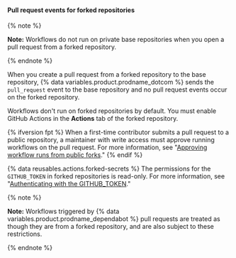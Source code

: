 #### Pull request events for forked repositories

{% note %}

**Note:** Workflows do not run on private base repositories when you open a pull request from a forked repository.

{% endnote %}

When you create a pull request from a forked repository to the base repository, {% data variables.product.prodname_dotcom %} sends the `pull_request` event to the base repository and no pull request events occur on the forked repository.

Workflows don't run on forked repositories by default. You must enable GitHub Actions in the **Actions** tab of the forked repository.

{% ifversion fpt %}
When a first-time contributor submits a pull request to a public repository, a maintainer with write access must approve running workflows on the pull request. For more information, see "[Approving workflow runs from public forks](/actions/managing-workflow-runs/approving-workflow-runs-from-public-forks)."
{% endif %}

{% data reusables.actions.forked-secrets %} The permissions for the `GITHUB_TOKEN` in forked repositories is read-only. For more information, see "[Authenticating with the GITHUB_TOKEN](/actions/configuring-and-managing-workflows/authenticating-with-the-github_token)."

{% note %}

**Note:** Workflows triggered by {% data variables.product.prodname_dependabot %} pull requests are treated as though they are from a forked repository, and are also subject to these restrictions.

{% endnote %}
